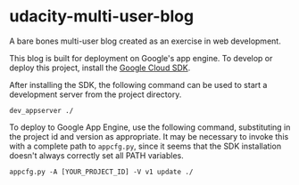 # udacity-multi-user-blog

A bare bones multi-user blog created as an exercise in web development.

This blog is built for deployment on Google's app engine. To develop or deploy this project, install the [Google Cloud SDK](https://cloud.google.com/sdk/).

After installing the SDK, the following command can be used to start a development server from the project directory.

    dev_appserver ./

To deploy to Google App Engine, use the following command, substituting in the project id and version as appropriate. It may be necessary to invoke this with a complete path to `appcfg.py`, since it seems that the SDK installation doesn't always correctly set all PATH variables.

    appcfg.py -A [YOUR_PROJECT_ID] -V v1 update ./
